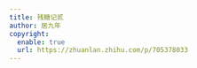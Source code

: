 ```yaml
---
title: 残糖记贰
author: 居九年
copyright:
  enable: true
  url: https://zhuanlan.zhihu.com/p/705378033
---
```

